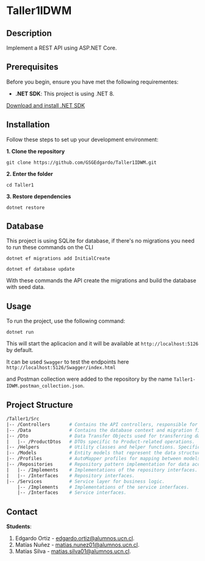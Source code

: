 ﻿# Taller1IDWM

## Description

Implement a REST API using ASP.NET Core.

## Prerequisites

Before you begin, ensure you have met the following requirementes:

- **.NET SDK**:  This project is using .NET 8.

[Download and install .NET SDK](https://dotnet.microsoft.com/es-es/download)

## Installation

Follow these steps to set up your development environment:

**1. Clone the repository**

```
git clone https://github.com/GSGEdgardo/Taller1IDWM.git
```

**2. Enter the folder**

```
cd Taller1
```

**3. Restore dependencies**

```
dotnet restore
```

## Database

This project is using SQLite for database, if there's no migrations you need to run these commands on the CLI

```
dotnet ef migrations add InitialCreate
```

```
dotnet ef database update
```

With these commands the API create the migrations and build the database with seed data.

## Usage

To run the project, use the following command:

```
dotnet run
```

This will start the aplicacion and it will be available at `http://localhost:5126` by default.

It can be used `Swagger` to test the endpoints here `http://localhost:5126/Swagger/index.html`

and Postman collection were added to the repository by the name `Taller1-IDWM.postman_collection.json`.

## Project Structure

```graphql
/Taller1/Src
|-- /Controllers       # Contains the API controllers, responsible for handling HTTP requests and responses.
|-- /Data              # Contains the database context and migration files.
|-- /Dto               # Data Transfer Objects used for transferring data between layers.
|   |-- /ProductDtos   # DTOs specific to Product-related operations.
|-- /Helpers           # Utility classes and helper functions. Specifically cloudinary settings in this project.
|-- /Models            # Entity models that represent the data structure.
|-- /Profiles          # AutoMapper profiles for mapping between models and DTOs.
|-- /Repositories      # Repository pattern implementation for data access.
|   |-- /Implements    # Implementations of the repository interfaces.
|   |-- /Interfaces    # Repository interfaces.
|-- /Services          # Service layer for business logic.
    |-- /Implements    # Implementations of the service interfaces.
    |-- /Interfaces    # Service interfaces.
```

## Contact

**Students**: 

1. Edgardo Ortiz - edgardo.ortiz@alumnos.ucn.cl.
2. Matías Nuñez - matias.nunez01@alumnos.ucn.cl.
3. Matías Silva - matias.silva01@alumnos.ucn.cl.
